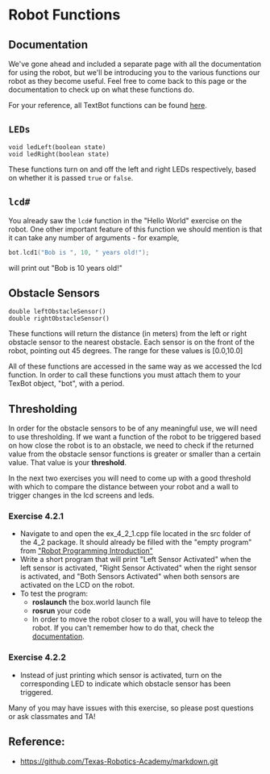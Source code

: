 # Robot Functions
## Documentation 

We've gone ahead and included a separate page with all the documentation for using the robot, but we'll be introducing you to the various functions our robot as they become useful. Feel free to come back to this page or the documentation to check up on what these functions do.

For your reference, all TextBot functions can be found [here](https://github.com/Texas-Robotics-Academy/texas_robotics_academy/blob/main/include/texas_robotics_academy/texbot_wrapper.h).

## `LEDs`

```
void ledLeft(boolean state)
void ledRight(boolean state)
```

These functions turn on and off the left and right LEDs respectively, based on whether it is passed `true` or `false`. 

## `lcd#`

You already saw the `lcd#` function in the "Hello World" exercise on the robot. One other important feature of this function we should mention is that it can take any number of arguments - for example,

```cpp
bot.lcd1("Bob is ", 10, " years old!");
```

will print out "Bob is 10 years old!"


## Obstacle Sensors

```
double leftObstacleSensor()
double rightObstacleSensor()
```


These functions will return the distance (in meters) from the left or right obstacle sensor to the nearest obstacle. Each sensor is on the front of the robot, pointing out 45 degrees. The range for these values is [0.0,10.0]

All of these functions are accessed in the same way as we accessed the lcd function. In order to call these functions you must attach them to your TexBot object, "bot", with a period.

## Thresholding

In order for the obstacle sensors to be of any meaningful use, we will need to use thresholding. If we want a function of the robot to be triggered based on how close the robot is to an obstacle, we need to check if the returned value from the obstacle sensor functions is greater or smaller than a certain value. That value is your **threshold**. 

In the next two exercises you will need to come up with a good threshold with which to compare the distance between your robot and a wall to trigger changes in the lcd screens and leds.

### Exercise 4.2.1

- Navigate to and open the ex_4_2_1.cpp file located in the src folder of the 4_2 package. It should already be filled with the "empty program" from ["Robot Programming Introduction"](/robot_programming_introduction.html)
- Write a short program that will print "Left Sensor Activated" when the left sensor is activated, "Right Sensor Activated" when the right sensor is activated, and "Both Sensors Activated" when both sensors are activated on the LCD on the robot.
- To test the program:
  - **roslaunch** the box.world launch file
  - **rosrun** your code
  - In order to move the robot closer to a wall, you will have to teleop the robot. If you can't remember how to do that, check the [documentation](/docs.html).


### Exercise 4.2.2

- Instead of just printing which sensor is activated, turn on the corresponding LED to indicate which obstacle sensor has been triggered.

Many of you may have issues with this exercise, so please post questions or ask classmates and TA!

## Reference:
* https://github.com/Texas-Robotics-Academy/markdown.git
